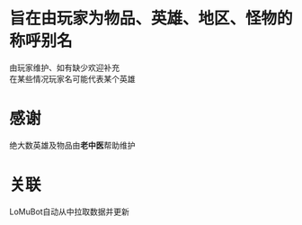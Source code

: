 # 旨在由玩家为物品、英雄、地区、怪物的称呼别名 
由玩家维护、如有缺少欢迎补充    
在某些情况玩家名可能代表某个英雄    
# 感谢  
绝大数英雄及物品由**老中医**帮助维护    


# 关联
LoMuBot自动从中拉取数据并更新

